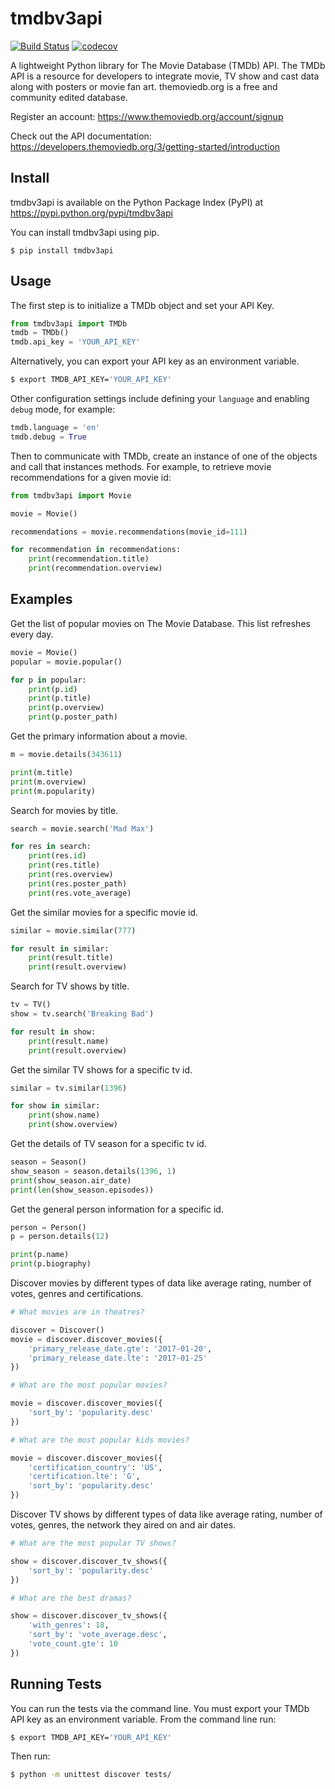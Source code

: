 tmdbv3api
=========

[![Build
Status](https://travis-ci.org/AnthonyBloomer/tmdbv3api.svg?branch=master)](https://travis-ci.org/AnthonyBloomer/tmdbv3api)
[![codecov](https://codecov.io/gh/AnthonyBloomer/tmdbv3api/branch/master/graph/badge.svg)](https://codecov.io/gh/AnthonyBloomer/tmdbv3api)

A lightweight Python library for The Movie Database (TMDb) API. The TMDb
API is a resource for developers to integrate movie, TV show and cast
data along with posters or movie fan art. themoviedb.org is a free and
community edited database.

Register an account: <https://www.themoviedb.org/account/signup>

Check out the API documentation:
<https://developers.themoviedb.org/3/getting-started/introduction>

Install
-------

tmdbv3api is available on the Python Package Index (PyPI) at
<https://pypi.python.org/pypi/tmdbv3api>

You can install tmdbv3api using pip.

    $ pip install tmdbv3api

Usage
-----

The first step is to initialize a TMDb object and set your API Key.

``` python
from tmdbv3api import TMDb
tmdb = TMDb()
tmdb.api_key = 'YOUR_API_KEY'
```

Alternatively, you can export your API key as an environment variable.

``` bash
$ export TMDB_API_KEY='YOUR_API_KEY'
```

Other configuration settings include defining your `language` and
enabling `debug` mode, for example:

``` python
tmdb.language = 'en'
tmdb.debug = True
```

Then to communicate with TMDb, create an instance of one of the objects
and call that instances methods. For example, to retrieve movie
recommendations for a given movie id:

``` python
from tmdbv3api import Movie

movie = Movie()

recommendations = movie.recommendations(movie_id=111)

for recommendation in recommendations:
    print(recommendation.title)
    print(recommendation.overview)
```

Examples
--------

Get the list of popular movies on The Movie Database. This list
refreshes every day.

``` python
movie = Movie()
popular = movie.popular()

for p in popular:
    print(p.id)
    print(p.title)
    print(p.overview)
    print(p.poster_path)
```

Get the primary information about a movie.

``` python
m = movie.details(343611)

print(m.title)
print(m.overview)
print(m.popularity)
```

Search for movies by title.

``` python
search = movie.search('Mad Max')

for res in search:
    print(res.id)
    print(res.title)
    print(res.overview)
    print(res.poster_path)
    print(res.vote_average)
```

Get the similar movies for a specific movie id.

``` python
similar = movie.similar(777)

for result in similar:
    print(result.title)
    print(result.overview)
```

Search for TV shows by title.

``` python
tv = TV()
show = tv.search('Breaking Bad')

for result in show:
    print(result.name)
    print(result.overview)
```

Get the similar TV shows for a specific tv id.

``` python
similar = tv.similar(1396)

for show in similar:
    print(show.name)
    print(show.overview)
```

Get the details of TV season for a specific tv id.

``` python
season = Season()
show_season = season.details(1396, 1)
print(show_season.air_date)
print(len(show_season.episodes))
```

Get the general person information for a specific id.

``` python
person = Person()
p = person.details(12)

print(p.name)
print(p.biography)
```

Discover movies by different types of data like average rating, number
of votes, genres and certifications.

``` python
# What movies are in theatres?

discover = Discover()
movie = discover.discover_movies({
    'primary_release_date.gte': '2017-01-20',
    'primary_release_date.lte': '2017-01-25'
})

# What are the most popular movies?

movie = discover.discover_movies({
    'sort_by': 'popularity.desc'
})

# What are the most popular kids movies?

movie = discover.discover_movies({
    'certification_country': 'US',
    'certification.lte': 'G',
    'sort_by': 'popularity.desc'
})
```

Discover TV shows by different types of data like average rating, number
of votes, genres, the network they aired on and air dates.

``` python
# What are the most popular TV shows?

show = discover.discover_tv_shows({
    'sort_by': 'popularity.desc'
})

# What are the best dramas?

show = discover.discover_tv_shows({
    'with_genres': 18,
    'sort_by': 'vote_average.desc',
    'vote_count.gte': 10
})
```

Running Tests
-------------

You can run the tests via the command line. You must export your TMDb
API key as an environment variable. From the command line run:

``` bash
$ export TMDB_API_KEY='YOUR_API_KEY'
```

Then run:

``` bash
$ python -m unittest discover tests/
```
